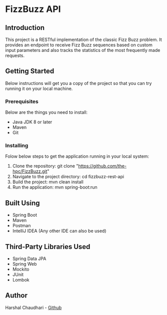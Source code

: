 # FizzBuzz API

## Introduction
This project is a RESTful implementation of the classic Fizz Buzz problem. It provides an endpoint to receive Fizz Buzz sequences based on custom input parameters and also tracks the statistics of the most frequently made requests.

## Getting Started

Below instructions will get you a copy of the project so that you can try running it on your local machine.

### Prerequisites

Below are the things you need to install:

- Java JDK 8 or later
- Maven
- Git

### Installing

Folow below steps to get the application running in your local system:

1. Clone the repository: git clone "https://github.com/the-hpc/FizzBuzz.git"
2. Navigate to the project directory: cd fizzbuzz-rest-api
3. Build the project: mvn clean install
4. Run the application: mvn spring-boot:run

## Built Using

- Spring Boot
- Maven
- Postman
- IntelliJ IDEA (Any other IDE can also be used)

## Third-Party Libraries Used

- Spring Data JPA
- Spring Web
- Mockito
- JUnit
- Lombok

## Author

Harshal Chaudhari - [Github](https://github.com/the-hpc?tab=repositories)
